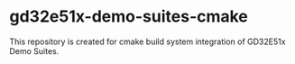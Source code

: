 # gd32e51x-demo-suites-cmake
This repository is created for cmake build system integration of GD32E51x Demo Suites.

